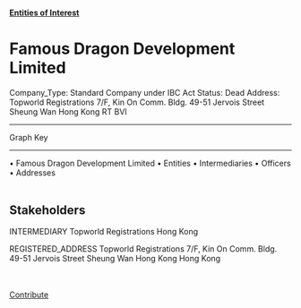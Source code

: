 #### [Entities of Interest](/list.html)
<link rel="stylesheet" type="text/css" href="../../assets/style.css">

<style>
body{background-image:url("http://eoi-graphs.s3-website-eu-west-1.amazonaws.com/Famous_Dragon_Development_Limited.png");background-repeat: no-repeat;background-size: contain;}
.markdown>p>span{background-color: white;}
</style>

# Famous Dragon Development Limited
<span>Company_Type: Standard Company under IBC Act
Status: Dead
Address: Topworld Registrations 7/F, Kin On Comm. Bldg. 49-51 Jervois Street Sheung Wan Hong Kong RT BVI
</span>

---



<div class="legend">
Graph Key
<hr>
<span class="focus">• Famous Dragon Development Limited</span>
<span class="entity">• Entities</span>
<span class="intermediary">• Intermediaries</span>
<span class="officer">• Officers</span>
<span class="address">• Addresses</span>
</div><br>


## Stakeholders
<span>INTERMEDIARY
Topworld Registrations
Hong Kong
</span>

<span>REGISTERED_ADDRESS
Topworld Registrations 7/F, Kin On Comm. Bldg. 49-51 Jervois Street Sheung Wan Hong Kong
Hong Kong
</span>

<br><br><a class="contribute_button" href="Readme.md">Contribute</a>